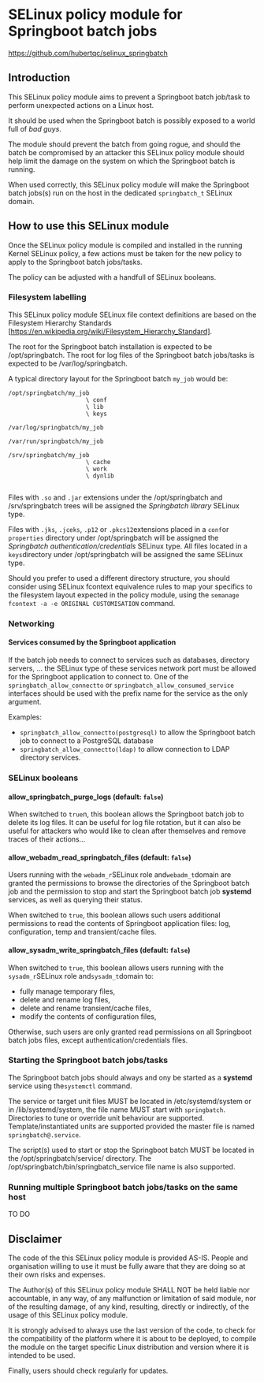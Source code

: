 SELinux policy module for Springboot batch jobs
==========================================================
https://github.com/hubertqc/selinux_springbatch

## Introduction

This SELinux policy module aims to prevent a Springboot batch job/task to perform 
unexpected actions on a Linux host.

It should be used when the Springboot batch is possibly exposed to a world full of
 *bad guys*.

The module should prevent the batch from going rogue, and should the batch be compromised 
by an attacker this SELinux policy module should help limit the damage on the system on 
which the Springboot batch is running.

When used correctly, this SELinux policy module will make the Springboot batch jobs(s)
run on the host in the dedicated `springbatch_t` SELinux domain.

## How to use this SELinux module

Once the SELinux policy module is compiled and installed in the running Kernel SELinux
 policy, a few actions must be taken for the new policy to apply to the Springboot
 batch jobs/tasks.
 
The policy can be adjusted with a handfull of SELinux booleans.

### Filesystem labelling
This SELinux policy module SELinux file context definitions are based on the Filesystem 
Hierarchy Standards [https://en.wikipedia.org/wiki/Filesystem_Hierarchy_Standard].

The root for the Springboot batch installation is expected to be /opt/springbatch.
The root for log files of the Springboot batch jobs/tasks is expected to be
 /var/log/springbatch.

A typical directory layout for the Springboot batch `my_job` would be:

```
/opt/springbatch/my_job
                      \ conf
                      \ lib
                      \ keys
                      
/var/log/springbatch/my_job

/var/run/springbatch/my_job

/srv/springbatch/my_job
                      \ cache
                      \ work
                      \ dynlib
                      
```

Files with `.so` and `.jar` extensions under the /opt/springbatch and /srv/springbatch 
trees will be assigned the *Springbatch library* SELinux type.

Files with `.jks`, `.jceks`, `.p12` or `.pkcs12`extensions placed in a `conf`or
`properties` directory under /opt/springbatch will be assigned the *Springbatch 
authentication/credentials* SELinux type. All files located in a `keys`directory under
 /opt/springbatch will be assigned the same SELinux type.


Should you prefer to used a different directory structure, you should consider using
SELinux fcontext equivalence rules to map your specifics to the filesystem layout expected
in the policy module, using the `semanage fcontext -a -e ORIGINAL CUSTOMISATION` command.

### Networking

#### Services consumed by the Springboot application
If the batch job needs to connect to services such as databases, directory servers, ...
the SELinux type of these services network port must be allowed for the Springboot
application to connect to.
One of the `springbatch_allow_connectto` or `springbatch_allow_consumed_service` interfaces
should be used with the prefix name for the service as the only argument.

Examples:
- `springbatch_allow_connectto(postgresql)` to allow the Springboot batch job to connect to a PostgreSQL database
- `springbatch_allow_connectto(ldap)` to allow connection to LDAP directory services.

### SELinux booleans

#### allow_springbatch_purge_logs		(default: `false`)
When switched to `true`n, this boolean allows the Springboot batch job to delete its log
files. It can be useful for log file rotation, but it can also be useful for attackers who
would like to clean after themselves and remove traces of their actions...

#### allow_webadm_read_springbatch_files		(default: `false`)
Users running with the `webadm_r`SELinux role and`webadm_t`domain are granted the
permissions to browse the directories of the Springboot batch job and the permission to
stop and start the Springboot batch job **systemd** services, as well as querying their
status.

When switched to `true`, this boolean allows such users additional permissions to read the 
contents of Springboot application files: log, configuration, temp and transient/cache
files.

#### allow_sysadm_write_springbatch_files	(default: `false`)
When switched to `true`, this boolean allows users running with the `sysadm_r`SELinux role
and`sysadm_t`domain to:
- fully manage temporary files,
- delete and rename log files,
- delete and rename transient/cache files,
- modify the contents of configuration files,

Otherwise, such users are only granted read permissions on all Springboot batch jobs
files, except authentication/credentials files.
 

### Starting the Springboot batch jobs/tasks

The Springboot batch jobs should always and ony be started as a **systemd** service using
the`systemctl` command.

The service or target unit files MUST be located in /etc/systemd/system or in
/lib/systemd/system, the file name MUST start with `springbatch`.
Directories to tune or override unit behaviour are supported.
Template/instantiated units are supported provided the master file is named
`springbatch@.service`.

The script(s) used to start or stop the Springboot batch MUST be located in the 
/opt/springbatch/service/ directory. The /opt/springbatch/bin/springbatch_service file name
is also supported.

### Running multiple Springboot batch jobs/tasks on the same host

TO DO


## Disclaimer

The code of the this SELinux policy module is provided AS-IS. People and organisation
willing to use it must be fully aware that they are doing so at their own risks and
expenses.

The Author(s) of this SELinux policy module SHALL NOT be held liable nor accountable, in
 any way, of any malfunction or limitation of said module, nor of the resulting damage, of
 any kind, resulting, directly or indirectly, of the usage of this SELinux policy module.

It is strongly advised to always use the last version of the code, to check for the 
compatibility of the platform where it is about to be deployed, to compile the module on
the target specific Linux distribution and version where it is intended to be used.

Finally, users should check regularly for updates.
